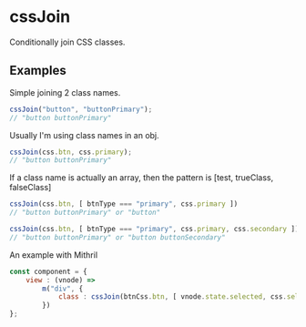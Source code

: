 # cssJoin

Conditionally join CSS classes.

## Examples

Simple joining 2 class names.

```js
cssJoin("button", "buttonPrimary");
// "button buttonPrimary"
```

Usually I'm using class names in an obj.

```js
cssJoin(css.btn, css.primary);
// "button buttonPrimary"
```

If a class name is actually an array, then the pattern is [test, trueClass, falseClass]

```js
cssJoin(css.btn, [ btnType === "primary", css.primary ])
// "button buttonPrimary" or "button"

cssJoin(css.btn, [ btnType === "primary", css.primary, css.secondary ])
// "button buttonPrimary" or "button buttonSecondary"
```

An example with Mithril

```js
const component = {
    view : (vnode) =>
        m("div", {
            class : cssJoin(btnCss.btn, [ vnode.state.selected, css.selected ])
        })
};
```

